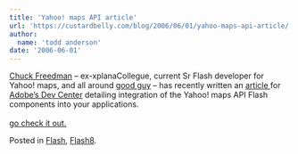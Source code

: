 ```yaml
---
title: 'Yahoo! maps API article'
url: 'https://custardbelly.com/blog/2006/06/01/yahoo-maps-api-article/'
author:
  name: 'todd anderson'
date: '2006-06-01'
---
```


[Chuck Freedman](http://www.chuckstar.com/blog/) – ex-xplanaCollegue, current Sr Flash developer for Yahoo! maps, and all around [good guy](http://wwwimages.adobe.com/www.adobe.com/devnet/images/160x160/charles_freedman.jpg) – has recently written an [article ](http://www.adobe.com/devnet/flash/articles/yahoo_mashup.html)for [Adobe’s Dev Center](http://www.adobe.com/devnet/) detailing integration of the Yahoo! maps API Flash components into your applications.  
[  
go check it out.](http://www.adobe.com/devnet/flash/articles/yahoo_mashup.html)

Posted in [Flash](https://custardbelly.com/blog/category/flash/), [Flash8](https://custardbelly.com/blog/category/flash8/).

